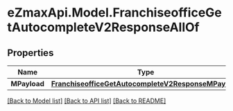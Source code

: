 
# eZmaxApi.Model.FranchiseofficeGetAutocompleteV2ResponseAllOf

## Properties

Name | Type | Description | Notes
------------ | ------------- | ------------- | -------------
**MPayload** | [**FranchiseofficeGetAutocompleteV2ResponseMPayload**](FranchiseofficeGetAutocompleteV2ResponseMPayload.md) |  | 

[[Back to Model list]](../README.md#documentation-for-models)
[[Back to API list]](../README.md#documentation-for-api-endpoints)
[[Back to README]](../README.md)


